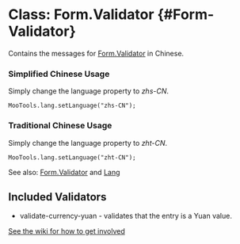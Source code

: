 Class: Form.Validator {#Form-Validator}
=====================================

Contains the messages for [Form.Validator][] in Chinese.

### Simplified Chinese Usage

Simply change the language property to *zhs-CN*.

	MooTools.lang.setLanguage("zhs-CN");

### Traditional Chinese Usage

Simply change the language property to *zht-CN*.

	MooTools.lang.setLanguage("zht-CN");

See also: [Form.Validator][] and [Lang][]

Included Validators
-------------------

* validate-currency-yuan - validates that the entry is a Yuan value.

[See the wiki for how to get involved](http://wiki.github.com/mootools/mootools-more)

[Form.Validator]: http://www.mootools.net/docs/more/Forms/Form.Validator#Form-Validator
[Lang]: http://www.mootools.net/docs/more/Core/Lang